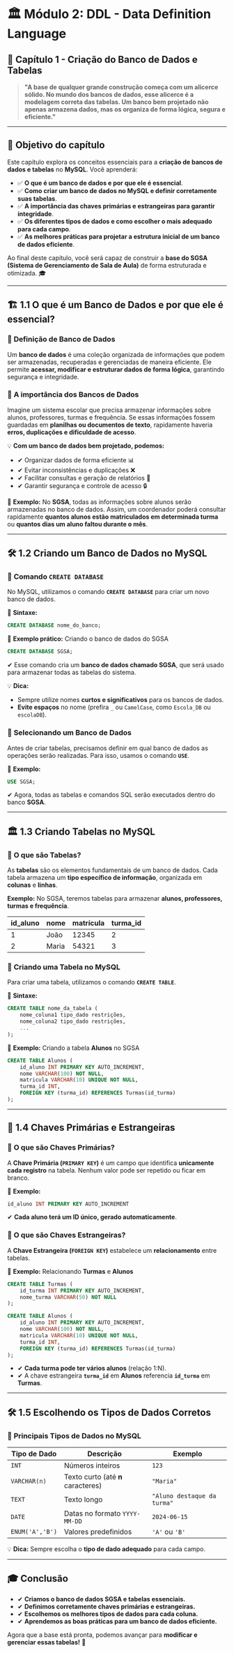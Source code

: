 # 🏛 **Módulo 2: DDL - Data Definition Language**

## 📖 **Capítulo 1 - Criação do Banco de Dados e Tabelas**

> **"A base de qualquer grande construção começa com um alicerce sólido. No mundo dos bancos de dados, esse alicerce é a modelagem correta das tabelas. Um banco bem projetado não apenas armazena dados, mas os organiza de forma lógica, segura e eficiente."**

------

## 📌 **Objetivo do capítulo**

Este capítulo explora os conceitos essenciais para a **criação de bancos de dados e tabelas** no **MySQL**. Você aprenderá:

- ✅ **O que é um banco de dados e por que ele é essencial**.
- ✅ **Como criar um banco de dados no MySQL e definir corretamente suas tabelas**.
- ✅ **A importância das chaves primárias e estrangeiras para garantir integridade**.
- ✅ **Os diferentes tipos de dados e como escolher o mais adequado para cada campo**.
- ✅ **As melhores práticas para projetar a estrutura inicial de um banco de dados eficiente**.

Ao final deste capítulo, você será capaz de construir a **base do SGSA (Sistema de Gerenciamento de Sala de Aula)** de forma estruturada e otimizada. 🎓

------

## 🏗 **1.1 O que é um Banco de Dados e por que ele é essencial?**

### 📌 **Definição de Banco de Dados**

Um **banco de dados** é uma coleção organizada de informações que podem ser armazenadas, recuperadas e gerenciadas de maneira eficiente. Ele permite **acessar, modificar e estruturar dados de forma lógica**, garantindo segurança e integridade.

### 📌 **A importância dos Bancos de Dados**

Imagine um sistema escolar que precisa armazenar informações sobre alunos, professores, turmas e frequência. Se essas informações fossem guardadas em **planilhas ou documentos de texto**, rapidamente haveria **erros, duplicações e dificuldade de acesso**.

💡 **Com um banco de dados bem projetado, podemos:**
- ✔ Organizar dados de forma eficiente 📊
- ✔ Evitar inconsistências e duplicações ❌
- ✔ Facilitar consultas e geração de relatórios 📑
- ✔ Garantir segurança e controle de acesso 🔒

🔎 **Exemplo:**
 No **SGSA**, todas as informações sobre alunos serão armazenadas no banco de dados. Assim, um coordenador poderá consultar rapidamente **quantos alunos estão matriculados em determinada turma** ou **quantos dias um aluno faltou durante o mês**.

------

## 🛠️ **1.2 Criando um Banco de Dados no MySQL**

### 📌 **Comando `CREATE DATABASE`**

No MySQL, utilizamos o comando **`CREATE DATABASE`** para criar um novo banco de dados.

🔎 **Sintaxe:**

```sql
CREATE DATABASE nome_do_banco;
```

🔎 **Exemplo prático:** Criando o banco de dados do SGSA

```sql
CREATE DATABASE SGSA;
```

✔ Esse comando cria um **banco de dados chamado SGSA**, que será usado para armazenar todas as tabelas do sistema.

💡 **Dica:**

- Sempre utilize nomes **curtos e significativos** para os bancos de dados.
- **Evite espaços** no nome (prefira `_` ou `CamelCase`, como `Escola_DB` ou `escolaDB`).

### 📌 **Selecionando um Banco de Dados**

Antes de criar tabelas, precisamos definir em qual banco de dados as operações serão realizadas. Para isso, usamos o comando **`USE`**.

🔎 **Exemplo:**

```sql
USE SGSA;
```

✔ Agora, todas as tabelas e comandos SQL serão executados dentro do banco **SGSA**.

------

## 🏛 **1.3 Criando Tabelas no MySQL**

### 📌 **O que são Tabelas?**

As **tabelas** são os elementos fundamentais de um banco de dados. Cada tabela armazena um **tipo específico de informação**, organizada em **colunas** e **linhas**.

**Exemplo:** No SGSA, teremos tabelas para armazenar **alunos, professores, turmas e frequência**.

| **id_aluno** | **nome** | **matrícula** | **turma_id** |
| ------------ | -------- | ------------- | ------------ |
| 1            | João     | 12345         | 2            |
| 2            | Maria    | 54321         | 3            |

### 📌 **Criando uma Tabela no MySQL**

Para criar uma tabela, utilizamos o comando **`CREATE TABLE`**.

🔎 **Sintaxe:**

```sql
CREATE TABLE nome_da_tabela (
    nome_coluna1 tipo_dado restrições,
    nome_coluna2 tipo_dado restrições,
    ...
);
```

🔎 **Exemplo:** Criando a tabela **Alunos** no SGSA

```sql
CREATE TABLE Alunos (
    id_aluno INT PRIMARY KEY AUTO_INCREMENT,
    nome VARCHAR(100) NOT NULL,
    matricula VARCHAR(10) UNIQUE NOT NULL,
    turma_id INT,
    FOREIGN KEY (turma_id) REFERENCES Turmas(id_turma)
);
```

------

## 🔗 **1.4 Chaves Primárias e Estrangeiras**

### 📌 **O que são Chaves Primárias?**

A **Chave Primária (`PRIMARY KEY`)** é um campo que identifica **unicamente cada registro** na tabela. Nenhum valor pode ser repetido ou ficar em branco.

🔎 **Exemplo:**

```sql
id_aluno INT PRIMARY KEY AUTO_INCREMENT
```

✔ **Cada aluno terá um ID único, gerado automaticamente**.

### 📌 **O que são Chaves Estrangeiras?**

A **Chave Estrangeira (`FOREIGN KEY`)** estabelece um **relacionamento** entre tabelas.

🔎 **Exemplo:** Relacionando **Turmas** e **Alunos**

```sql
CREATE TABLE Turmas (
    id_turma INT PRIMARY KEY AUTO_INCREMENT,
    nome_turma VARCHAR(50) NOT NULL
);

CREATE TABLE Alunos (
    id_aluno INT PRIMARY KEY AUTO_INCREMENT,
    nome VARCHAR(100) NOT NULL,
    matricula VARCHAR(10) UNIQUE NOT NULL,
    turma_id INT,
    FOREIGN KEY (turma_id) REFERENCES Turmas(id_turma)
);
```

- ✔ **Cada turma pode ter vários alunos** (relação 1:N).
- ✔ A chave estrangeira **`turma_id`** em **Alunos** referencia **`id_turma`** em **Turmas**.

------

## 🛠️ **1.5 Escolhendo os Tipos de Dados Corretos**

### 📌 **Principais Tipos de Dados no MySQL**

| Tipo de Dado    | Descrição                          | Exemplo                     |
| --------------- | ---------------------------------- | --------------------------- |
| `INT`           | Números inteiros                   | `123`                       |
| `VARCHAR(n)`    | Texto curto (até **n** caracteres) | `"Maria"`                   |
| `TEXT`          | Texto longo                        | `"Aluno destaque da turma"` |
| `DATE`          | Datas no formato `YYYY-MM-DD`      | `2024-06-15`                |
| `ENUM('A','B')` | Valores predefinidos               | `'A'` ou `'B'`              |

💡 **Dica:** Sempre escolha o **tipo de dado adequado** para cada campo.

------

## 🎓 **Conclusão**

- ✔ **Criamos o banco de dados SGSA e tabelas essenciais.**
- ✔ **Definimos corretamente chaves primárias e estrangeiras.**
- ✔ **Escolhemos os melhores tipos de dados para cada coluna.**
- ✔ **Aprendemos as boas práticas para um banco de dados eficiente.**

Agora que a base está pronta, podemos avançar para **modificar e gerenciar essas tabelas!** 🚀
